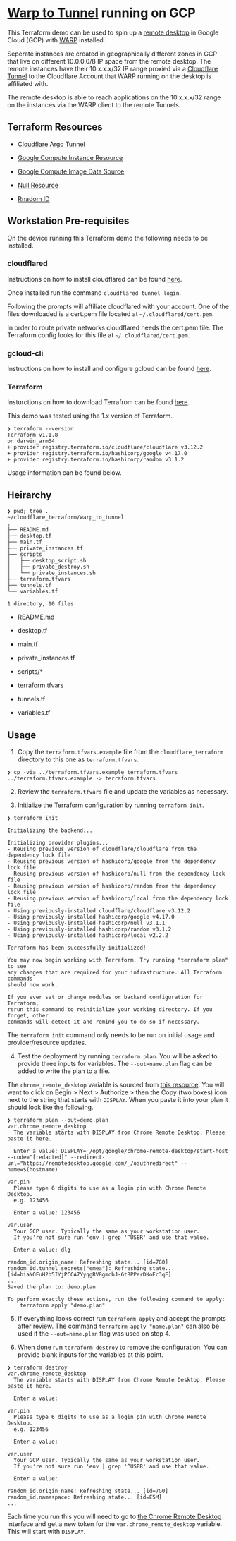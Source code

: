 # [Warp to Tunnel](https://developers.cloudflare.com/cloudflare-one/tutorials/warp-to-tunnel/) running on GCP

This Terraform demo can be used to spin up a [remote desktop](https://remotedesktop.google.com/access/) in Google Cloud (GCP) with [WARP](https://developers.cloudflare.com/warp-client/get-started/linux/) installed. 

Seperate instances are created in geographically different zones in GCP that live on different 10.0.0.0/8 IP space from the remote desktop. The remote instances have their 10.x.x.x/32 IP range proxied via a [Cloudflare Tunnel](https://developers.cloudflare.com/cloudflare-one/connections/connect-networks/private-net/) to the Cloudflare Account that WARP running on the desktop is affiliated with.

The remote desktop is able to reach applications on the 10.x.x.x/32 range on the instances via the WARP client to the remote Tunnels. 

## Terraform Resources

* [Cloudflare Argo Tunnel](https://registry.terraform.io/providers/cloudflare/cloudflare/latest/docs/resources/argo_tunnel)

* [Google Compute Instance Resource](https://registry.terraform.io/providers/hashicorp/google/latest/docs/resources/compute_instance)

* [Google Compute Image Data Source](https://registry.terraform.io/providers/hashicorp/google/latest/docs/data-sources/compute_image)

* [Null Resource](https://registry.terraform.io/providers/hashicorp/null/latest/docs/resources/resource)

* [Rnadom ID](https://registry.terraform.io/providers/hashicorp/random/latest/docs/resources/id)

## Workstation Pre-requisites

On the device running this Terraform demo the following needs to be installed.

### cloudflared

Instructions on how to install cloudflared can be found [here](https://developers.cloudflare.com/cloudflare-one/connections/connect-apps/install-and-setup/installation/).

Once installed run the command `cloudflared tunnel login`. 

Following the prompts will affiliate cloudflared with your account. One of the files downloaded is a cert.pem file located at `~/.cloudflared/cert.pem`. 

In order to route private networks cloudflared needs the cert.pem file. The Terraform config looks for this file at `~/.cloudflared/cert.pem`. 

### gcloud-cli

Instructions on how to install and configure gcloud can be found [here](https://cloud.google.com/sdk/docs/install-sdk).

### Terraform

Insturctions on how to download Terrafrom can be found [here](https://www.terraform.io/downloads).

This demo was tested using the 1.x version of Terraform.

```
❯ terraform --version
Terraform v1.1.8
on darwin_arm64
+ provider registry.terraform.io/cloudflare/cloudflare v3.12.2
+ provider registry.terraform.io/hashicorp/google v4.17.0
+ provider registry.terraform.io/hashicorp/random v3.1.2
```

Usage information can be found below.

## Heirarchy 

```
❯ pwd; tree .
~/cloudflare_terraform/warp_to_tunnel
.
├── README.md
├── desktop.tf
├── main.tf
├── private_instances.tf
├── scripts
│   ├── desktop_script.sh
│   ├── private_destroy.sh
│   └── private_instances.sh
├── terraform.tfvars
├── tunnels.tf
└── variables.tf

1 directory, 10 files
```

* README.md

* desktop.tf

* main.tf

* private_instances.tf

* scripts/*

* terraform.tfvars

* tunnels.tf

* variables.tf

## Usage

1. Copy the `terraform.tfvars.example` file from the `cloudflare_terraform` directory to this one as `terraform.tfvars`.

```
❯ cp -via ../terraform.tfvars.example terraform.tfvars
../terraform.tfvars.example -> terraform.tfvars
```

2. Review the `terraform.tfvars` file and update the variables as necessary.

3. Initialize the Terraform configuration by running `terraform init`. 

```
❯ terraform init

Initializing the backend...

Initializing provider plugins...
- Reusing previous version of cloudflare/cloudflare from the dependency lock file
- Reusing previous version of hashicorp/google from the dependency lock file
- Reusing previous version of hashicorp/null from the dependency lock file
- Reusing previous version of hashicorp/random from the dependency lock file
- Reusing previous version of hashicorp/local from the dependency lock file
- Using previously-installed cloudflare/cloudflare v3.12.2
- Using previously-installed hashicorp/google v4.17.0
- Using previously-installed hashicorp/null v3.1.1
- Using previously-installed hashicorp/random v3.1.2
- Using previously-installed hashicorp/local v2.2.2

Terraform has been successfully initialized!

You may now begin working with Terraform. Try running "terraform plan" to see
any changes that are required for your infrastructure. All Terraform commands
should now work.

If you ever set or change modules or backend configuration for Terraform,
rerun this command to reinitialize your working directory. If you forget, other
commands will detect it and remind you to do so if necessary.
```

The `terraform init` command only needs to be run on initial usage and provider/resource updates.

4. Test the deployment by running `terraform plan`. You will be asked to provide three inputs for variables. The `--out=name.plan` flag can be added to write the plan to a file.

The `chrome_remote_desktop` variable is sourced from [this resource](https://remotedesktop.google.com/headless). You will want to click on Begin > Next > Authorize > then the Copy (two boxes) icon next to the string that starts with `DISPLAY`. When you paste it into your plan it should look like the following.

```
❯ terraform plan --out=demo.plan
var.chrome_remote_desktop
  The variable starts with DISPLAY from Chrome Remote Desktop. Please paste it here.

  Enter a value: DISPLAY= /opt/google/chrome-remote-desktop/start-host --code="[redacted]" --redirect-url="https://remotedesktop.google.com/_/oauthredirect" --name=$(hostname)

var.pin
  Please type 6 digits to use as a login pin with Chrome Remote Desktop.
  e.g. 123456

  Enter a value: 123456

var.user
  Your GCP user. Typically the same as your workstation user.
  If you're not sure run 'env | grep '^USER' and use that value.

  Enter a value: dlg

random_id.origin_name: Refreshing state... [id=7G0]
random_id.tunnel_secrets["emea"]: Refreshing state... [id=biaNOFuH2b5IYjPCCA7YyqgRV8gmcbJ-6tBPPerDKoEc3qE]
...
Saved the plan to: demo.plan

To perform exactly these actions, run the following command to apply:
    terraform apply "demo.plan"
```

5. If everything looks correct run `terraform apply` and accept the prompts after review. The command `terraform apply "name.plan"` can also be used if the `--out=name.plan` flag was used on step 4. 

6. When done run `terraform destroy` to remove the configuration. You can provide blank inputs for the variables at this point. 

```
❯ terraform destroy
var.chrome_remote_desktop
  The variable starts with DISPLAY from Chrome Remote Desktop. Please paste it here.

  Enter a value: 

var.pin
  Please type 6 digits to use as a login pin with Chrome Remote Desktop.
  e.g. 123456

  Enter a value: 

var.user
  Your GCP user. Typically the same as your workstation user.
  If you're not sure run 'env | grep '^USER' and use that value.

  Enter a value: 

random_id.origin_name: Refreshing state... [id=7G0]
random_id.namespace: Refreshing state... [id=E5M]
...
```

Each time you run this you will need to go to [the Chrome Remote Desktop](https://remotedesktop.google.com/headless) interface and get a new token for the `var.chrome_remote_desktop` variable. This will start with `DISPLAY`.